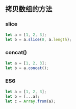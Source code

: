 ## 拷贝数组的方法
### slice
```javascript
let a = [1, 2, 3];
let b = a.slice(0, a.length);
```
### concat()
```javascript
let a = [1, 2, 3];
let b = a.concat();
```
### ES6
```javascript
let a = [1, 2, 3];
let b = [...a];
let c = Array.from(a);
```